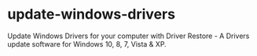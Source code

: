 # update-windows-drivers
Update Windows Drivers for your computer with Driver Restore - A Drivers update software for Windows 10, 8, 7, Vista &amp; XP.
